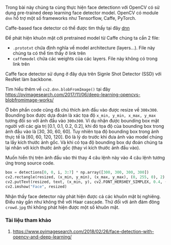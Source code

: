 Trong bài này chúng ta cùng thực hiện face detectionn với OpenCV có sử dụng pre-trained deep learning face detector model. OpenCV có module `dnn` hỗ trợ một số frameworks như Tensorflow, Caffe, PyTorch.

Caffe-based face detector có thể được tìm thấy tại đây [dnn](https://github.com/opencv/opencv/tree/master/samples/dnn/face_detector)

Để phát hiện khuôn mặt cới pretrained model từ Caffe chúng ta cần 2 file:
* `.prototxt` chứa định nghĩa về model architecture (layers...). File này chúng ta có thể tìm thấy ở link trên
* `caffemodel` chứa các weights của các layers. File này không có trong link trên

Caffe face detector sử dụng ở đây dựa trên Signle Shot Detector (SSD) với ResNet làm backbone.

Tìm hiểu thêm về `cv2.dnn.blobFromImage()` tại đây https://pyimagesearch.com/2017/11/06/deep-learning-opencvs-blobfromimage-works/ 

Ở bên phần code cũng đã chú thích ảnh đầu vào được resize về `300x300`. Bounding box được dựa đoán là xác tọa độ `x_min, y_min, x_max, y_max` tương đối so với ảnh đầu vào `300x300`. Ví dụ nhận được bounding box mặt người với các gía trị [0.1, 0.1, 0.2, 0.2], khi đó tọa độ của bounding box trong ảnh đầu vào là [30, 30, 60, 60]. Tuy nhiên tọa độ bounding box trong ảnh thực tế là [60, 60, 120, 120]. Đó là lý do trước khi đưa ảnh vào model chúng ta lấy kích thước ảnh gốc. Và khi có tọa độ bounding box dự đoán chúng ta lại nhân với kích thước ảnh gốc (thay vì kích thước ảnh đầu vào).

Muốn hiển thị trên ảnh đầu vào thì thay 4 câu lệnh này vào 4 câu lệnh tương ứng trong source code.
```python
box = detections[0, 0, i, 3:7] * np.array([300, 300, 300, 300])
cv2.rectangle(resized, (x_min, y_min), (x_max, y_max), (0, 255, 0), 2)
cv2.putText(resized, text, (x_min, y), cv2.FONT_HERSHEY_SIMPLEX, 0.4, (0, 255, 0), 1)
cv2.imshow("Face", resized)
```
Nhận thấy face detector này phát hiện được cả các khuôn mặt bị nghiêng. Điều này gần như không thể với Haar cascade. Thử đối với ảnh đám đông `crowd.jpg` thì không phát hiện được một số khuôn mặt. 

### Tài liệu tham khảo
1. https://www.pyimagesearch.com/2018/02/26/face-detection-with-opencv-and-deep-learning/ 